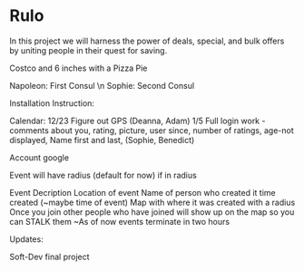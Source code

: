 Rulo
====

In this project we will harness the power of deals, special, and bulk offers by uniting people in their quest for saving. 

Costco and 6 inches with a Pizza Pie

Napoleon: First Consul \n
Sophie: Second Consul

Installation Instruction:



Calendar:
12/23 Figure out GPS (Deanna, Adam)
1/5 Full login work - comments about you, rating, picture, user since, number of ratings, age-not displayed, Name first and last,  (Sophie, Benedict)


Account 
google


Event will have radius (default for now) if in radius 

Event
  Decription
  Location of event
  Name of person who created it
  time created (~maybe time of event)
  Map with where it was created with a radius
  Once you join other people who have joined will show up on the map so you can STALK them
  ~As of now events terminate in two hours

Updates:



Soft-Dev final project
